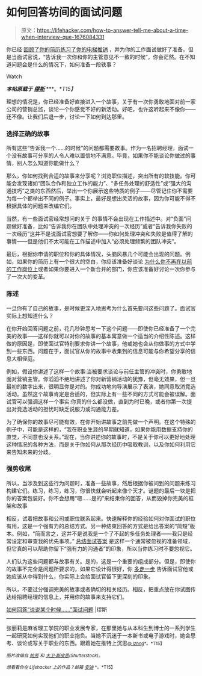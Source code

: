 # 如何回答坊间的面试问题

> 原文：<https://lifehacker.com/how-to-answer-tell-me-about-a-time-when-interview-que-1676084331>

你已经 [回顾了你的简历](https://www.themuse.com/advice/the-only-piece-of-resume-advice-that-really-matters?ref=search)[练习了你的电梯推销](https://www.themuse.com/advice/a-simple-formula-for-answering-tell-me-about-yourself?ref=autocomplete) ，并为你的工作面试做好了准备。但是当面试官说，“告诉我一次你和你的主管意见不一致的时候”，你会茫然。在不知道问题会是什么的情况下，如何准备一段轶事？

Watch

***本帖原载于*** [***缪斯***](https://www.themuse.com/advice/how-to-answer-tell-me-about-a-time-when-interview-questions) ***。**T15】*

理想的情况是，你已经准备好直接进入一个故事，关于有一次你勇敢地面对前一家公司的营销总监，谈论一个你感觉不好的新活动。好吧，也许这听起来不像你——还不像。让我们后退一步，讨论一下如何到达那里。

### 选择正确的故事

所有这些“告诉我一个……的时候”的问题都需要故事。作为一名招聘经理，面试一个没有故事可分享的人令人难以置信地不满意。毕竟，如果你不能谈论你做过的事情，别人怎么知道你能做什么？

那么，你如何找到合适的故事来分享呢？浏览职位描述，突出所有的软技能。你可能会发现诸如“团队合作和独立工作的能力”、“多任务处理的舒适性”或“强大的沟通技巧”之类的东西然后，举出一个你展示这些特质的例子——尽管记住你不需要为每一个都举出不同的例子。事实上，最好是想出灵活的故事，因为你可能不得不根据具体的问题来改编它们。

当然，有一些面试官经常想问的关于 的事情不会出现在工作描述中。对“负面”问题做好准备，比如“告诉我你在团队中处理冲突的一次经历”或者“告诉我你失败的一次经历”这并不是说面试官想要了解你——你如何处理冲突和失败是值得了解的事情——但是他们不太可能在工作描述中加入“必须处理频繁的团队冲突”。

最后，根据你申请的职位和你的具体情况，头脑风暴几个可能会出现的问题。例如，如果你的简历上有一个很大的空白，你应该准备好谈论 [为什么你不再在以前的工作岗位上](https://www.themuse.com/advice/how-to-explain-the-gap-in-your-resume-with-ease?ref=autocomplete)或者如果你要进入一个新合并的部门，你应该准备好讨论一次你参与了一次大的变革。

### 陈述

一旦你有了自己的故事，是时候更深入地思考为什么首先要问这些问题了。面试官实际上想知道什么？

在你开始回答问题之前，花几秒钟思考一下这个问题——即使你已经准备了一个完美的故事——这样你就可以对你的故事的基本寓意做一个适当的介绍性陈述。这样做的原因是，即使面试官特别要求你讲一个故事，他或她也会从你做事的方式中学到一些东西。问题在于，面试官从你的故事中收集到的信息可能与你希望分享的信息大相径庭。

例如，假设你讲述了这样一个故事:当被要求谈论与前任主管的冲突时，你勇敢地面对营销主管。你滔滔不绝地讲述了你对新营销活动的犹豫，但毫无效果，但一旦最初的数字出来，很明显你是对的。你成功地向导演展示了表演，她同意取消竞选活动。虽然这个故事肯定是合适的，但实际上有一些不同的方式可能会被误解。面试官可以强调这样一个事实:你真的什么都没做，直到为时已晚，或者你第一次提出对竞选活动的担忧时缺乏说服力或沟通能力差。

为了确保你的故事尽可能有效，在你开始讲故事之前先做一个声明。在这个特殊的例子中，可能是这样的，“我在职业生涯的早期就知道，如果你能用数据支持你的直觉，不同意也没关系。”现在，当你讲述你的故事时，不是关于你可以更好地处理这种情况的各种方法，而是关于你如何从那次经历中吸取教训，以及你如何利用它来告知未来的分歧。

### 强势收尾

所以，当涉及到这些行为问题时，准备一些故事，然后根据你被问到的问题来练习构建它们。练习，练习，练习，你很快就会听起来像个天才。谜题的最后一块是把你的答案包装好。你不会想用“嗯……是的”来结束你的回答，从而毁掉你完美的框架和故事

相反，试着把故事和公司或职位联系起来。快速解释你的经验如何对你面试的职位有用，这是一个强有力的总结方式。另一种结束回答的方式是给出答案的“简短”版本。例如，“简而言之，这并不是说我是一个了不起的多任务处理者——我只是经常设定和审查我的优先事项。” [总结面试答案](https://www.themuse.com/advice/3-perfect-ways-to-wrap-up-your-answers-in-an-interview) 是这样一个通常被忽视的准备领域，但它真的可以帮助你留下“强有力的沟通者”的印象，所以当你练习时不要忽视它。

人们认为这些问题都与故事有关。是的，这是一个重要的组成部分。但是，即使你的故事不完全是问题所要求的，如果它设计得很好，你 [多走一步](https://lifehacker.com/the-five-best-questions-a-job-candidate-can-ask-1599296074) 告诉面试官他或她应该从中得到什么，你实际上会给面试官留下更深刻的印象。

所以，不要过分强调完美的故事或者确切的相关经历。相反，把重点放在你试图传达给招聘经理的信息上，并用你的故事来支持它们。

[如何回答“说说某个时候……”面试问题](https://www.themuse.com/advice/how-to-answer-tell-me-about-a-time-when-interview-questions) |缪斯

* * *

张丽莉是麻省理工学院的职业发展专家，在那里她与从本科生到博士的一系列学生一起研究如何实现他们的职业抱负。当她不沉迷于一本新书或电子游戏时，她会思考、谈论或写关于职业的东西。跟着她在推特上沉思[<small>*@ lzhng*</small>](https://twitter.com/@lzhng)<small>*。*T15】</small>

<small>*图片改编自*</small> [<small>*帕劳*</small>](http://www.shutterstock.com/pic.mhtml?id=200115035&src=id) <small>*和*</small> [<small>*大卫·斯皮思*</small>](http://www.shutterstock.com/pic.mhtml?id=80447038&src=id)<small>*(Shutterstock)。*</small>

<small>*想看看你在 Lifehacker 上的作品？邮箱*</small> [<small>*安迪*</small>](mailto:andy@lifehacker.com) <small>*。*T15】</small>